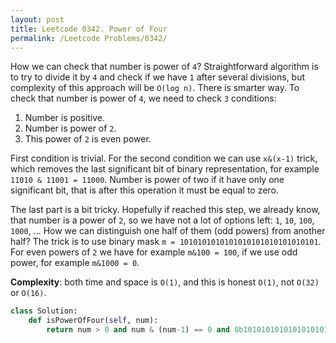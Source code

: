 ```yaml
---
layout: post
title: Leetcode 0342. Power of Four
permalink: /Leetcode Problems/0342/
---
```


How we can check that number is power of `4`? Straightforward algorithm is to try to divide it by `4` and check if we have `1` after several divisions, but complexity of this approach will be `O(log n)`. There is smarter way. To check that number is power of `4`, we need to check `3` conditions:

1. Number is positive.
2. Number is power of `2`.
3. This power of `2` is even power.

First condition is trivial. For the second condition we can use `x&(x-1)` trick, which removes the last significant bit of binary representation, for example `11010 & 11001 = 11000`. Number is power of two if it have only one significant bit, that is after this operation it must be equal to zero.

The last part is a bit tricky. Hopefully if reached this step, we already know, that number is a power of `2`, so we have not a lot of options left: `1`, `10`, `100`, `1000`, ... How we can distinguish one half of them (odd powers) from another half? The trick is to use binary mask `m = 1010101010101010101010101010101`. For even powers of `2` we have for example `m&100 = 100`, if we use odd power, for example `m&1000 = 0`.

**Complexity**: both time and space is `O(1)`, and this is honest `O(1)`, not `O(32)` or `O(16)`.

```python
class Solution:
    def isPowerOfFour(self, num):
        return num > 0 and num & (num-1) == 0 and 0b1010101010101010101010101010101 & num == num   
```
